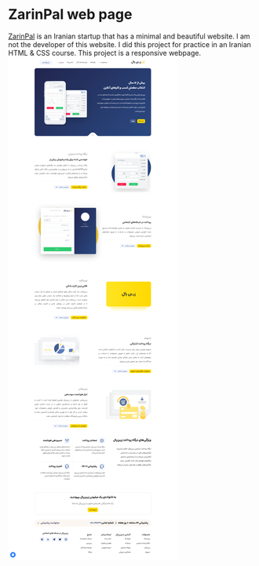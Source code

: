 # ZarinPal web page
[ZarinPal](https://shakiba-vakili.github.io/sample-Zarin-pal-web-page/) is an Iranian startup that has a minimal and beautiful website. I am not the developer of this website. I did this project for practice in an Iranian HTML & CSS course. This project is a responsive webpage.
<img src="demo.png" alt="Website demo" title="ZarinPal"  />
